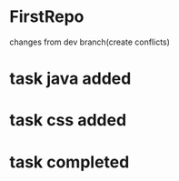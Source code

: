 # FirstRepo
changes from dev 
branch(create conflicts)

# task java added

# task css added

# task completed